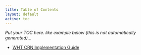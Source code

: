 ```yaml
---
title: Table of Contents
layout: default
active: toc
---
```


<em> Put your TOC here. like example below  (this is not automatically generated)...</em>

<div>
  <ul>
    <li><a href="index.html">WHT CRN Implementation Guide</a>
</li>
   </ul>
</div>

